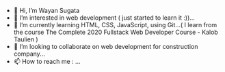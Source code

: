 - 👋 Hi, I’m Wayan Sugata
- 👀 I’m interested in web development ( just started to learn it :))...
- 🌱 I’m currently learning HTML, CSS, JavaScript, using Git...( I learn from the course The Complete 2020 Fullstack Web Developer Course - Kalob Taulien )
- 💞️ I’m looking to collaborate on web development for construction company...
- 📫 How to reach me : ...

<!---
iwsugata/iwsugata is a ✨ special ✨ repository because its `README.md` (this file) appears on your GitHub profile.
You can click the Preview link to take a look at your changes.
--->
